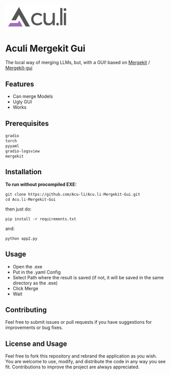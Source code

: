 <img src="https://raw.githubusercontent.com/Fischherboot/Aculi/main/watermark-no-bg.png" alt="download.png" width="200" />

# Aculi Mergekit Gui

The local way of merging LLMs, but, with a GUI!
based on [Mergekit](https://github.com/arcee-ai/mergekit) / [Mergekit-gui](https://huggingface.co/spaces/arcee-ai/mergekit-gui)

## Features

- Can merge Models
- Ugly GUI
- Works

## Prerequisites

```
gradio
torch
pyyaml
gradio-logsview
mergekit
```

## Installation

**To run without procompiled EXE:**

    git clone https://github.com/Acu-li/Acu.li-Mergekit-Gui.git
    cd Acu.li-Mergekit-Gui
    
then just do:

    pip install -r requirements.txt
    
and:

    python app2.py
    
## Usage

- Open the .exe
- Put in the .yaml Config
- Select Path where the result is saved (if not, it will be saved in the same directory as the .exe)
- Click Merge
- Wait

## Contributing

Feel free to submit issues or pull requests if you have suggestions for improvements or bug fixes.

## License and Usage

Feel free to fork this repository and rebrand the application as you wish. You are welcome to use, modify, and distribute the code in any way you see fit. Contributions to improve the project are always appreciated.


